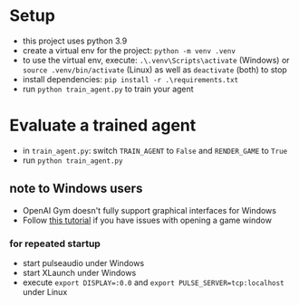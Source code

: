 # Setup
- this project uses python 3.9
- create a virtual env for the project: `python -m venv .venv`
- to use the virtual env, execute: `.\.venv\Scripts\activate` (Windows) or `source .venv/bin/activate` (Linux) as well as `deactivate` (both) to stop
- install dependencies: `pip install -r .\requirements.txt`
- run `python train_agent.py` to train your agent

# Evaluate a trained agent
- in `train_agent.py`: switch `TRAIN_AGENT` to `False` and `RENDER_GAME` to `True`
- run `python train_agent.py`

## note to Windows users
- OpenAI Gym doesn't fully support graphical interfaces for Windows
- Follow [this tutorial](https://research.wmz.ninja/articles/2017/11/setting-up-wsl-with-graphics-and-audio.html) if you have issues with opening a game window

### for repeated startup
- start pulseaudio under Windows
- start XLaunch under Windows
- execute `export DISPLAY=:0.0` and `export PULSE_SERVER=tcp:localhost` under Linux
